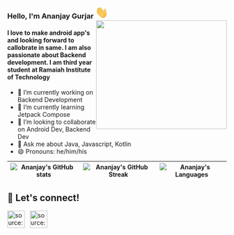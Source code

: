 <h3> Hello, I'm Ananjay Gurjar</a> <img src="https://raw.githubusercontent.com/ABSphreak/ABSphreak/master/gifs/Hi.gif" width="30px"> <img align='right' src="https://media.giphy.com/media/NytMLKyiaIh6VH9SPm/giphy.gif" width="300" height="250"></h3>

#### I love to make android app's and looking forward to callobrate in same. I am also passionate about Backend development. I am third year student at Ramaiah Institute of Technology

- 🔭 I’m currently working on Backend Development
- 🌱 I’m currently learning Jetpack Compose
- 👯 I’m looking to collaborate on Android Dev, Backend Dev
- 💬 Ask me about Java, Javascript, Kotlin
- 😄 Pronouns: he/him/his

| ![Ananjay's GitHub stats](https://github-readme-stats.vercel.app/api?username=AnanjayGurjar&show_icons=true&theme=city_lights) | ![Ananjay's GitHub Streak](https://github-readme-streak-stats.herokuapp.com/?user=AnanjayGurjar&theme=city-lights) | ![Ananjay's Languages](https://github-readme-stats.vercel.app/api/top-langs/?username=AnanjayGurjar&theme=city_lights) |
| :---: | :---: | :---: |



<h2>🤝 Let's connect!</h2>
<a href="https://www.linkedin.com/in/ananjay-gurjar-86ab061b2/" target="_blank"><img src="https://i.imgur.com/kF9HMpz.png" width=40px height=40px title="source: imgur.com" /></a> &nbsp;  <a href="https://twitter.com/AnanjayGurjar" target="_blank"><img src="https://i.imgur.com/G7yTDHP.png" width=40px height=40px title="source: imgur.com"/>
